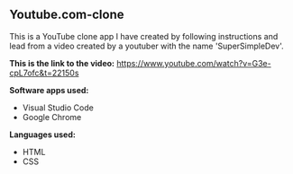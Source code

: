 ## Youtube.com-clone
This is a YouTube clone app I have created by following instructions and lead from a video created by a youtuber with the name 'SuperSimpleDev'.

**This is the link to the video:**
https://www.youtube.com/watch?v=G3e-cpL7ofc&t=22150s

**Software apps used:**
* Visual Studio Code
* Google Chrome

**Languages used:**  
* HTML
* CSS
